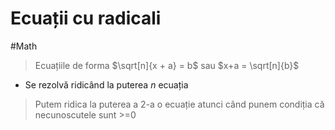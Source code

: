 # Ecuații cu radicali
#Math 
> Ecuațiile de forma $\sqrt[n]{x + a} = b$ sau $x+a = \sqrt[n]{b}$
* Se rezolvă ridicând la puterea $n$ ecuația

> Putem ridica la puterea a 2-a o ecuație atunci când punem condiția că necunoscutele sunt >=0